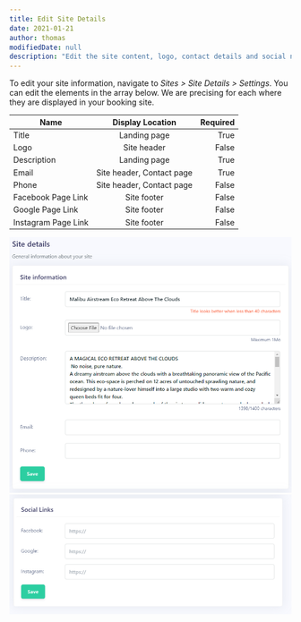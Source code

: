 ```yaml
---
title: Edit Site Details
date: 2021-01-21
author: thomas
modifiedDate: null
description: "Edit the site content, logo, contact details and social network links"
---
```


To edit your site information, navigate to *Sites > Site Details > Settings*.
You can edit the elements in the array below. We are precising for each where they are displayed in your booking site. 

| Name          | Display Location      | Required  |
| ------------- |:-------------:| -----:|
| Title      | Landing page | True |
| Logo     | Site header      |   False |
| Description | Landing page      |    True |
| Email | Site header, Contact page      |    True |
| Phone | Site header, Contact page      |    False |
| Facebook Page Link | Site footer      |    False |
| Google Page Link | Site footer      |    False |
| Instagram Page Link | Site footer      |    False |

![Screenshot of main](./main.png)
![Screenshot of social](./social.png)